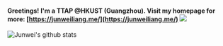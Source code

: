 



#### Greetings! I'm a TTAP @HKUST (Guangzhou). Visit my homepage for more: [https://junweiliang.me/](https://junweiliang.me/) ![](https://visitor-badge.glitch.me/badge?page_id=JunweiLiang.JunweiLiang&right_color=green)

<!-- From this repo: https://github.com/anuraghazra/github-readme-stats -->
![Junwei's github stats](https://github-readme-stats.vercel.app/api?username=JunweiLiang&show_icons=false&count_private=true&include_all_commits=true&hide=prs,issues,contribs&theme=vue&hide_title=true&hide_rank=true)




